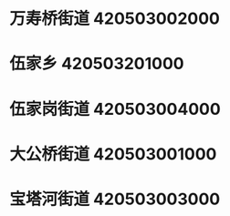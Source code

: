 # 万寿桥街道 420503002000
# 伍家乡 420503201000
# 伍家岗街道 420503004000
# 大公桥街道 420503001000
# 宝塔河街道 420503003000
